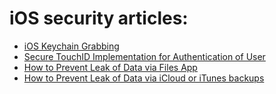 # iOS security articles:

* [iOS Keychain Grabbing](./articles/ios_keychain_grabbing.md)
* [Secure TouchID Implementation for Authentication of User](./articles/secure_implementation_of_touchid.md)
* [How to Prevent Leak of Data via Files App](./articles/how_to_prevent_leak_of_data_via_files_app.md)
* [How to Prevent Leak of Data via iCloud or iTunes backups](./articles/how_to_prevent_leaking_data_via_backups.md)
